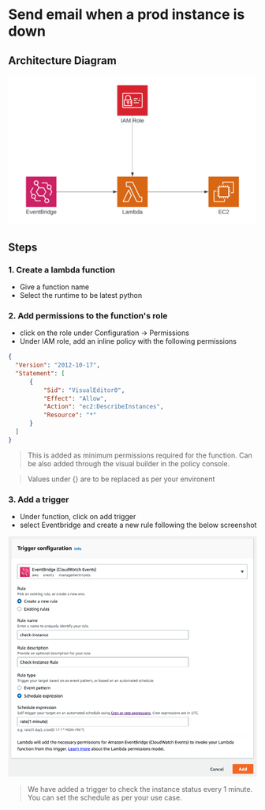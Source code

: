 # Send email when a prod instance is down

## Architecture Diagram

<img title="Architecture Diagram" alt="Architecture Diagram" src="./assets/Architecture%20Diagram.png">

## Steps

###  1. Create a lambda function
  - Give a function name
  - Select the runtime to be latest python

### 2. Add permissions to the function's role
  - click on the role under Configuration -> Permissions
  - Under IAM role, add an inline policy with the following permissions
  
  ```json
{
    "Version": "2012-10-17",
    "Statement": [
        {
            "Sid": "VisualEditor0",
            "Effect": "Allow",
            "Action": "ec2:DescribeInstances",
            "Resource": "*"
        }
    ]
}
```

> This is added as minimum permissions required for the function. Can be also added through the visual builder in the policy console.

> Values under {} are to be replaced as per your environent

### 3. Add a trigger
- Under function, click on add trigger
- select Eventbridge and create a new rule following the below screenshot

<img title="Trigger Configuration" alt="Trigger Configuration" src="./assets/Trigger%20Configuration.png">

> We have added a trigger to check the instance status every 1 minute. You can set the schedule as per your use case.
